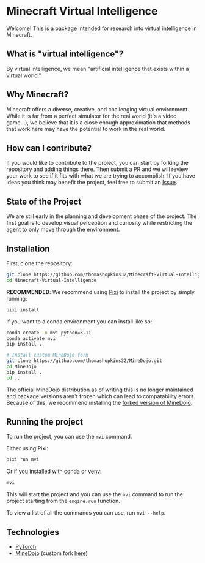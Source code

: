 # Minecraft Virtual Intelligence

Welcome! This is a package intended for research into virtual intelligence in Minecraft.

## What is "virtual intelligence"?

By virtual intelligence, we mean "artificial intelligence that exists within a virtual world."

## Why Minecraft?

Minecraft offers a diverse, creative, and challenging virtual environment. While it is far from a perfect simulator for the real world  (it's a video game...),
we believe that it is a close enough approximation that methods that work here may have the potential to work in the real world.

## How can I contribute?

If you would like to contribute to the project, you can start by  forking the repository and adding things there. Then submit a PR and we will review your work to see if it fits with what we are trying to accomplish. If you have ideas you think may benefit the project, feel free to submit an [Issue](https://github.com/thomashopkins32/Minecraft-Virtual-Intelligence/issues).

## State of the Project

We are still early in the planning and development phase of the project. The first goal is to develop visual perception and curiosity while restricting the agent to only move through the environment.

## Installation

First, clone the repository:

```bash
git clone https://github.com/thomashopkins32/Minecraft-Virtual-Intelligence.git
cd Minecraft-Virtual-Intelligence
```

__RECOMMENDED__: We recommend using [Pixi](https://github.com/prefix-dev/pixi) to install the project by simply running:

```bash
pixi install
```

If you want to a conda environment you can install like so:

```bash
conda create -n mvi python=3.11
conda activate mvi
pip install .

# Install custom MineDojo fork
git clone https://github.com/thomashopkins32/MineDojo.git
cd MineDojo
pip install .
cd ..
```

 The official MineDojo distribution as of writing this is no longer maintained and package versions aren't frozen which can lead to compatability errors. Because of this, we recommend installing the [forked version of MineDojo](https://github.com/thomashopkins32/MineDojo).

## Running the project

To run the project, you can use the `mvi` command.

Either using Pixi:

```bash
pixi run mvi
```

Or if you installed with conda or venv:

```bash
mvi
```

This will start the project and you can use the `mvi` command to run the project starting from the `engine.run` function.

To view a list of all the commands you can use, run `mvi --help`.

## Technologies

- [PyTorch](https://pytorch.org/)
- [MineDojo](https://minedojo.org/) (custom fork [here](https://github.com/thomashopkins32/MineDojo))
